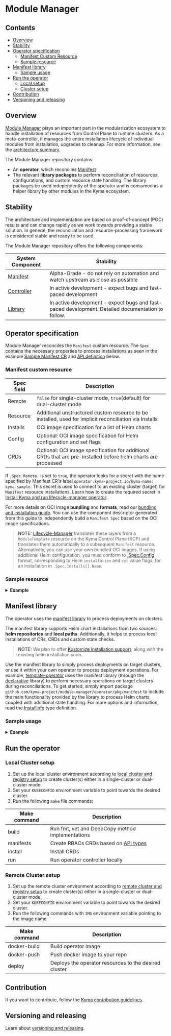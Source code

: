 # Module Manager

## Contents

* [Overview](#overview)
* [Stability](#stability)
* [Operator specification](#operator-specification)
  * [Manifest Custom Resource](#manifest-custom-resource)
  * [Sample resource](#sample-resource)
* [Manifest library](#manifest-library)
  * [Sample usage](#sample-usage)
* [Run the operator](#run-the-operator)
  * [Local setup](#local-setup)
  * [Cluster setup](#cluster-setup)
* [Contribution](#contribution)
* [Versioning and releasing](#versioning-and-releasing)

## Overview

[Module Manager](#module-manager) plays an important part in the modularization ecosystem to handle installation of resources from Control Plane to runtime clusters.
As a meta-controller, it manages the entire installation lifecycle of individual modules from installation, upgrades to cleanup.
For more information, see the [architecture summary](https://github.com/kyma-project/lifecycle-manager#architecture).

The Module Manager repository contains:
* An **operator**, which reconciles [Manifest](https://github.com/kyma-project/module-manager/blob/main/operator/api/v1alpha1/manifest_types.go)
* The relevant **library packages** to perform reconciliation of resources, configurations, and custom resource state handling. 
  The library packages be used independently of the operator and is consumed as a helper library by other modules in the Kyma ecosystem.

## Stability

The architecture and implementation are based on proof-of-concept (POC) results and can change rapidly as we work towards providing a stable solution.
In general, the reconciliation and resource-processing framework is considered stable and ready to be used.

The Module Manager repository offers the following components:

| System Component                                          | Stability                                                                                         |
|-----------------------------------------------------------|---------------------------------------------------------------------------------------------------|
| [Manifest](operator/api/v1alpha1/manifest_types.go)       | Alpha-Grade - do not rely on automation and watch upstream as close as possible                   |
| [Controller](operator/controllers/manifest_controller.go) | In active development - expect bugs and fast-paced development                                    |
| [Library](operator/pkg)                                   | In active development - expect bugs and fast-paced development. Detailed documentation to follow. |

## Operator specification

Module Manager reconciles the `Manifest` custom resource.
The `Spec` contains the necessary properties to process installations as seen in the example [Sample Manifest CR](operator/config/samples/operator_v1alpha1_manifest.yaml) and [API definition](operator/api/v1alpha1/manifest_types.go) below.

### Manifest custom resource

| Spec field | Description                                                                                                   |
|------------|---------------------------------------------------------------------------------------------------------------|
| Remote     | `false` for single-cluster mode, `true`(default) for dual-cluster mode                                        |
| Resource   | Additional unstructured custom resource to be installed, used for implicit reconciliation via Installs        |
| Installs   | OCI image specification for a list of Helm charts                                                             |
| Config     | Optional: OCI image specification for Helm configuration and set flags                                        |
| CRDs       | Optional: OCI image specification for additional CRDs that are pre-installed before helm charts are processed |

If `.Spec.Remote.` is set to `true`, the operator looks for a secret with the name specified by Manifest CR's label `operator.kyma-project.io/kyma-name: kyma-sample`.
This secret is used to connect to an existing cluster (target) for `Manifest` resource installations.
Learn how to create the required secret in [Install Kyma and run lifecycle-manager operator](https://github.com/kyma-project/lifecycle-manager/blob/main/docs/developer/creating-test-environment.md#install-kyma-and-run-lifecycle-manager-operator).

For more details on OCI Image **bundling** and **formats**, read our [bundling and installation guide](https://github.com/kyma-project/lifecycle-manager/tree/main/samples/template-operator#bundling-and-installation).
You can use the component descriptor generated from this guide to independently build a `Manifest Spec` based on the OCI image specifications.

>**NOTE:** [Lifecycle-Manager](https://github.com/kyma-project/lifecycle-manager#how-it-works) translates these layers from a `ModuleTemplate` resource on the Kyma Control Plane (KCP) and translates them automatically to a subsequent `Manifest` resource.
>Alternatively, you can use your own bundled OCI images. If using additional Helm configuration, you must conform to [.Spec.Config](https://github.com/kyma-project/lifecycle-manager/blob/main/samples/template-operator/config.yaml) format, corresponding to Helm `installation` and `set` value flags, for an installation in `.Spec.Installs[].Name`.

### Sample resource
<details>
<summary><b>Example</b></summary>

```yaml
apiVersion: operator.kyma-project.io/v1alpha1
kind: Manifest
metadata:
  labels:
    operator.kyma-project.io/channel: stable
    operator.kyma-project.io/controller-name: manifest
    operator.kyma-project.io/kyma-name: kyma-sample
  name: manifestkyma-sample-delete
  namespace: default
spec:
  remote: true
  resource:
    kind: SampleCRD
    resource: samplecrds
    apiVersion: operator.kyma-project.io/v1alpha1
    metadata:
      name: sample-crd-from-manifest
      namespace: default
    spec:
      randomkey: samplevalue
  crds:
    ref: sha256:71cf4f1fee1a2f51296cc805aa9b24bc14fd5c2b4aee1e24aadc2996b067bb3d
    name: kyma-project.io/module/example-module-name
    repo: kcp-registry.localhost:8888/component-descriptors
    type: oci-ref
  config:
    ref: sha256:61be4f1fee1a2f51296cc805aa9b24bc14fd5c2b4aee1e24aadc2996b067ccec
    name: kyma-project.io/module/example-module-name
    repo: kcp-registry.localhost:8888/component-descriptors
    type: oci-ref
  installs:
    - source:
        name: kyma-project.io/module/example-module-name
        repo: kcp-registry.localhost:8888/component-descriptors
        ref: sha256:c64f0580a74259712f24243528881a76b5e1c9cd254fa58197de93a6347f99b9
        type: oci-ref
      name: redis
    - source:
        chartName: mysql
        url: https://charts.bitnami.com/bitnami
        type: helm-chart
      name: bitnami
```
</details>

## Manifest library

The operator uses the [manifest library](https://pkg.go.dev/github.com/kyma-project/module-manager/operator/pkg/manifest) to process deployments on clusters.

The manifest library supports Helm chart installations from two sources: **helm repositories** and **local paths**. Additionally, it helps to process local installations of CRs, CRDs and custom state checks.

>**NOTE:** We plan to offer [Kustomize installation support](https://github.com/kyma-project/module-manager/issues/124), along with the existing helm installation soon. 

Use the manifest library to simply process deployments on target clusters, or use it within your own operator to process deployment operations.
For example, [template-operator](https://github.com/kyma-project/lifecycle-manager/tree/main/samples/template-operator) uses the manifest library (through the [declarative](operator/pkg/declarative) library) to perform necessary operations on target clusters during reconciliations.
To get started, simply import package `github.com/kyma-project/module-manager/operator/pkg/manifest` to include the main functionality provided by the library to process Helm charts, coupled with additional state handling.
For more options and information, read the [InstallInfo](operator/pkg/manifest/operations.go) type definition.

### Sample usage
<details>
<summary><b>Example</b></summary>

```go
package sample
// Sample usage of chart installation via local chart path

import (
    "k8s.io/client-go/rest"
    "sigs.k8s.io/controller-runtime/pkg/client"
    "github.com/kyma-project/module-manager/operator/pkg/manifest"
	"github.com/kyma-project/module-manager/operator/pkg/types"
	"github.com/kyma-project/module-manager/operator/pkg/custom"
	"k8s.io/apimachinery/pkg/apis/meta/v1/unstructured"
)

var restConfig *rest.Config
var client client.Client

deployInfo := manifest.InstallInfo{
    Ctx: ctx,
    ChartInfo: &manifest.ChartInfo{
        ChartPath:   "/chart/path",
        Flags:       types.ChartFlags{
            ConfigFlags: types.Flags{ // optional: ConfigFlags support string, bool and int types as Helm chart flags
                // check: https://github.com/helm/helm/blob/d7b4c38c42cb0b77f1bcebf9bb4ae7695a10da0b/pkg/action/install.go#L67
                "Namespace":       chartNs,
                "CreateNamespace": true,
            },
            SetFlags: types.Flags{ // optional: SetFlags are chart value overrides
                ".some.value.override": "override",
            },      
        },
    },
    ClusterInfo: custom.ClusterInfo{
        Config: restConfig, // destination cluster rest config
        Client: client, // destination cluster rest client
    },
    ResourceInfo: manifest.ResourceInfo{
        CustomResources: []*unstructured.Unstructured{}, // optional: additional custom resources to be installed
        BaseResource: unstructured.Unstructured{}, // base resource to be reconciled, also passed for custom state checks e.g. Manifest CR
		Crds: []*apiextensions.CustomResourceDefinition // optional: additional custom resource definitions to be installed
    },
    CheckFn: func (context.Context, *unstructured.Unstructured, *logr.Logger, ClusterInfo) (bool, error) { // optional: custom logic for resource state checks
		return true, nil
	},
    CheckReadyStates: true,
}

// Based on deployInfo, the following operations can be performed 

// Option 1: Install resources
ready, err := manifest.InstallChart(logger, deployInfo, []types.ObjectTransform{})
if err != nil {
	return false, err
}

// Option 2: Verify resources exist
ready, err := manifest.ConsistencyCheck(logger, deployInfo, []types.ObjectTransform{})
if err != nil {
    return false, err
}

// Option 3: Uninstall resources
ready, err := manifest.UninstallChart(logger, deployInfo, []types.ObjectTransform{})
if err != nil {
return false, err
}
```

</details>

## Run the operator 

### Local Cluster setup

1. Set up the local cluster environment according to [local cluster and registry setup](https://github.com/kyma-project/lifecycle-manager/blob/main/docs/developer/provision-cluster-and-registry.md#local-cluster-setup) to create cluster(s) either in a single-cluster or dual-cluster mode.
2. Set your `KUBECONFIG` environment variable to point towards the desired cluster.
3. Run the following `make` file commands:

| Make command | Description                                          |
|--------------|------------------------------------------------------|
| build        | Run fmt, vet and DeepCopy method implementations     |
| manifests    | Create RBACs CRDs based on [API types](operator/api) |
| install      | Install CRDs                                         |
| run          | Run operator controller locally                      |

### Remote Cluster setup

1. Set up the remote cluster environment according to [remote cluster and registry setup](https://github.com/kyma-project/lifecycle-manager/blob/main/docs/developer/provision-cluster-and-registry.md#remote-cluster-setup) to create cluster(s) either in a single-cluster or dual-cluster mode.
2. Set your `KUBECONFIG` environment variable to point towards the desired cluster.
3. Run the following commands with `IMG` environment variable pointing to the image name

| Make command | Description                                           |
|--------------|-------------------------------------------------------|
| docker-build | Build operator image                                  |
| docker-push  | Push docker image to your repo                        |
| deploy       | Deploys the operator resources to the desired cluster |

## Contribution
If you want to contribute, follow the [Kyma contribution guidelines](https://kyma-project.io/community/contributing/02-contributing/).

## Versioning and releasing
Learn about [versioning and releasing](https://github.com/kyma-project/lifecycle-manager#versioning-and-releasing). 

